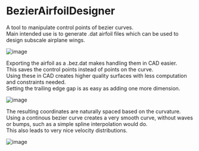 # BezierAirfoilDesigner

A tool to manipulate control points of bezier curves.  
Main intended use is to generate .dat airfoil files which can be used to design subscale airplane wings.  

![image](https://github.com/Marc-Frank/BezierAirfoilDesigner/assets/74321912/fc64ab86-248a-4397-9219-842ca3d81035)


Exporting the airfoil as a .bez.dat makes handling them in CAD easier.  
This saves the control points instead of points on the curve.  
Using these in CAD creates higher quality surfaces with less computation and constraints needed.  
Setting the trailing edge gap is as easy as adding one more dimension.  

![image](https://github.com/Marc-Frank/BezierAirfoilDesigner/assets/74321912/061d33eb-45d7-49de-b4a1-30434a2ff780)

The resulting coordinates are naturally spaced based on the curvature.  
Using a continous bezier curve creates a very smooth curve, without waves or bumps, such as a simple spline interpolation would do.  
This also leads to very nice velocity distributions.  

![image](https://github.com/Marc-Frank/BezierAirfoilDesigner/assets/74321912/082b2ecd-d924-40ab-b5bd-c399ceaf596f)
